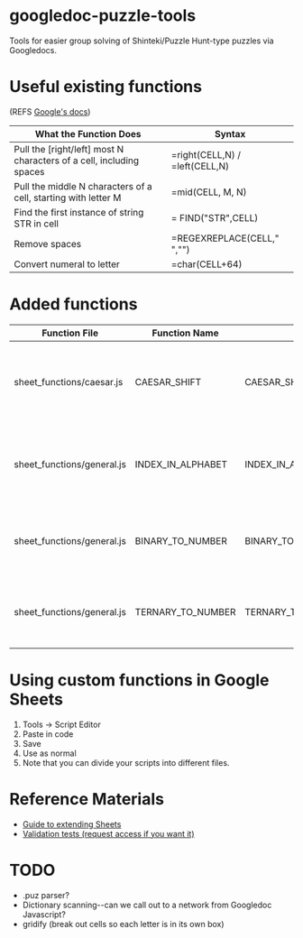 # googledoc-puzzle-tools
Tools for easier group solving of Shinteki/Puzzle Hunt-type puzzles via Googledocs.

# Useful existing functions 
(REFS [Google's docs](https://support.google.com/docs/table/25273?hl=en))

| What the Function Does | Syntax |
| -----------------------|--------|
| Pull the [right/left] most N characters of a cell, including spaces | =right(CELL,N) / =left(CELL,N) |
| Pull the middle N characters of a cell, starting with letter M | =mid(CELL, M, N) |
| Find the first instance of string STR in cell | = FIND("STR",CELL) | 
| Remove spaces | =REGEXREPLACE(CELL," ","") |
| Convert numeral to letter | =char(CELL+64) |

# Added functions

Function File              | Function Name     | Usage                       | Purpose
-------------------------- | ----------------- | --------------------------- | --------------------------------------------------
sheet_functions/caesar.js  | CAESAR_SHIFT      | CAESAR_SHIFT(string, shift) | Shift every letter in a string by a certain amount
sheet_functions/general.js | INDEX_IN_ALPHABET | INDEX_IN_ALPHABET(index)    | Return the nth letter in the alphabet from an index.
sheet_functions/general.js | BINARY_TO_NUMBER  | BINARY_TO_NUMBER(string)    | Converts a binary string into a decimal number.
sheet_functions/general.js | TERNARY_TO_NUMBER | TERNARY_TO_NUMBER(string)   | Converts a ternary string into a decimal number.

# Using custom functions in Google Sheets

1.  Tools -> Script Editor
2.  Paste in code
3.  Save
4.  Use as normal
5.  Note that you can divide your scripts into different files.

# Reference Materials
- [Guide to extending Sheets](https://developers.google.com/apps-script/guides/sheets)
- [Validation tests (request access if you want it)](https://docs.google.com/spreadsheets/d/1WAYFVWmO9o5UXqDmf8i20E-936ubKsXBM-S3XOXdX8s/edit#gid=0)

# TODO
- .puz parser?
- Dictionary scanning--can we call out to a network from Googledoc Javascript?
- gridify (break out cells so each letter is in its own box)

